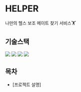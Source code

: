 # HELPER
나만의 헬스 보조 메이트 찾기 서비스🏋️


## 기술스택
<img src="https://img.shields.io/badge/JavaScript-000000?style=flat-square&logo=javascript&logoColor=#F7DF1E" />
<img src="https://img.shields.io/badge/vuedotjs-000000?style=flat-square&logo=vuedotjs&logoColor=#4FC08D" />
<img src="https://img.shields.io/badge/mysql-000000?style=flat-square&logo=mysql&logoColor=#4479A1" />
<img src="https://img.shields.io/badge/springboot-6DB33F?style=flat-square&logo=springboot&logoColor=#6DB33F" />

## 목차

- [프로젝트 설명]

# 
